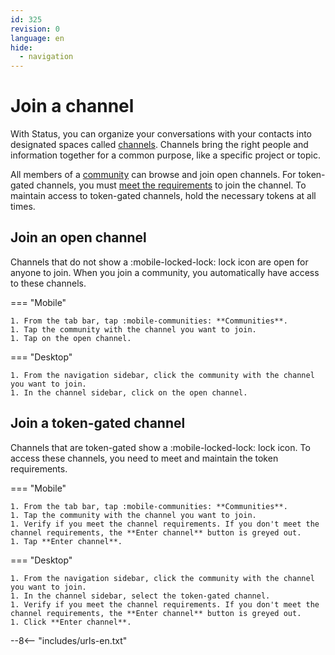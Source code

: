 ```yaml
---
id: 325
revision: 0
language: en
hide:
  - navigation
---
```


# Join a channel

With Status, you can organize your conversations with your contacts into designated spaces called [channels](channels-your-quick-start-guide.md). Channels bring the right people and information together for a common purpose, like a specific project or topic.

All members of a [community](about-status-communities.md) can browse and join open channels. For token-gated channels, you must [meet the requirements](understand-token-requirements-in-channels.md) to join the channel. To maintain access to token-gated channels, hold the necessary tokens at all times.

## Join an open channel

Channels that do not show a :mobile-locked-lock: lock icon are open for anyone to join. When you join a community, you automatically have access to these channels.

=== "Mobile"

    1. From the tab bar, tap :mobile-communities: **Communities**.
    1. Tap the community with the channel you want to join.
    1. Tap on the open channel.

=== "Desktop"

    1. From the navigation sidebar, click the community with the channel you want to join.
    1. In the channel sidebar, click on the open channel.

## Join a token-gated channel

Channels that are token-gated show a :mobile-locked-lock: lock icon. To access these channels, you need to meet and maintain the token requirements.

=== "Mobile"

    1. From the tab bar, tap :mobile-communities: **Communities**.
    1. Tap the community with the channel you want to join.
    1. Verify if you meet the channel requirements. If you don't meet the channel requirements, the **Enter channel** button is greyed out.
    1. Tap **Enter channel**.

=== "Desktop"

    1. From the navigation sidebar, click the community with the channel you want to join.
    1. In the channel sidebar, select the token-gated channel.
    1. Verify if you meet the channel requirements. If you don't meet the channel requirements, the **Enter channel** button is greyed out.
    1. Click **Enter channel**.

--8<-- "includes/urls-en.txt"
